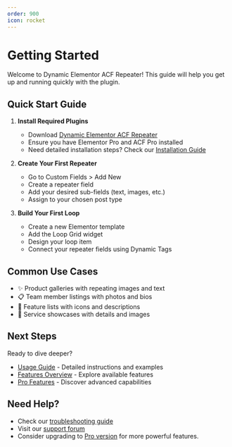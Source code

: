 ```yaml
---
order: 900
icon: rocket
---
```


# Getting Started

Welcome to Dynamic Elementor ACF Repeater! This guide will help you get up and running quickly with the plugin.

## Quick Start Guide

1. **Install Required Plugins**
   - Download [Dynamic Elementor ACF Repeater](https://wordpress.org/plugins/dynamic-elementor-acf-repeater)
   - Ensure you have Elementor Pro and ACF Pro installed
   - Need detailed installation steps? Check our [Installation Guide](/installation)

2. **Create Your First Repeater**
   - Go to Custom Fields > Add New
   - Create a repeater field
   - Add your desired sub-fields (text, images, etc.)
   - Assign to your chosen post type

3. **Build Your First Loop**
   - Create a new Elementor template
   - Add the Loop Grid widget
   - Design your loop item
   - Connect your repeater fields using Dynamic Tags

## Common Use Cases

- ✨ Product galleries with repeating images and text
- 📋 Team member listings with photos and bios
- 🎯 Feature lists with icons and descriptions
- 📱 Service showcases with details and images

## Next Steps

Ready to dive deeper?

- [Usage Guide](/usage-guide) - Detailed instructions and examples
- [Features Overview](/features) - Explore available features
- [Pro Features](/pro-features) - Discover advanced capabilities

## Need Help?

- Check our [troubleshooting guide](/installation#troubleshooting)
- Visit our [support forum](https://wordpress.org/support/plugin/dynamic-elementor-acf-repeater/)
- Consider upgrading to [Pro version](https://checkout.freemius.com/mode/dialog/plugin/16334/plan/27245/?trial=paid) for more powerful features.
